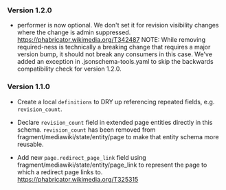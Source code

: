 ### Version 1.2.0
- performer is now optional.  We don't set it for revision visibility changes where the change is admin suppressed.
  https://phabricator.wikimedia.org/T342487
  NOTE: While removing required-ness is technically a breaking change
  that requires a major version bump,
  it should not break any consumers in this case.
  We've added an exception in .jsonschema-tools.yaml to skip the
  backwards compatibility check for version 1.2.0.

### Version 1.1.0
- Create a local `definitions` to DRY up referencing
  repeated fields, e.g. `revision_count`.

- Declare `revision_count` field in extended page entities directly in this schema.
  `revision_count` has been removed from fragment/mediawiki/state/entity/page
  to make that entity schema more reusable.

- Add new `page.redirect_page_link` field using fragment/mediawiki/state/entity/page_link
  to represent the page to which a redirect page links to.
  https://phabricator.wikimedia.org/T325315


